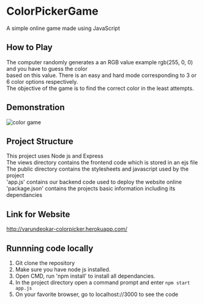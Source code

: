 # ColorPickerGame
A simple online game made using JavaScript

## How to Play
The computer randomly generates a an RGB value example rgb(255, 0, 0) and you have to guess the color </br>
based on this value. There is an easy and hard mode corresponding to 3 or 6 color options respectively. </br>
The objective of the game is to find the correct color in the least attempts.

## Demonstration

![color game](https://user-images.githubusercontent.com/64461219/126047320-101e23d8-5522-43d3-ad79-947c4384b11f.gif)

## Project Structure
This project uses Node js and Express </br>
The views directory contains the frontend code which is stored in an ejs file </br>
The public directory contains the stylesheets and javascript used by the project </br>
'app.js' contains our backend code used to deploy the website online </br>
'package.json' contains the projects basic information including its dependancies

## Link for Website
http://varundeokar-colorpicker.herokuapp.com/

## Runnning code locally
1. Git clone the repository
2. Make sure you have node js installed.
3. Open CMD, run 'npm install' to install all dependancies.
4. In the project directory open a command prompt and enter `npm start app.js`
5. On your favorite browser, go to localhost://3000 to see the code
